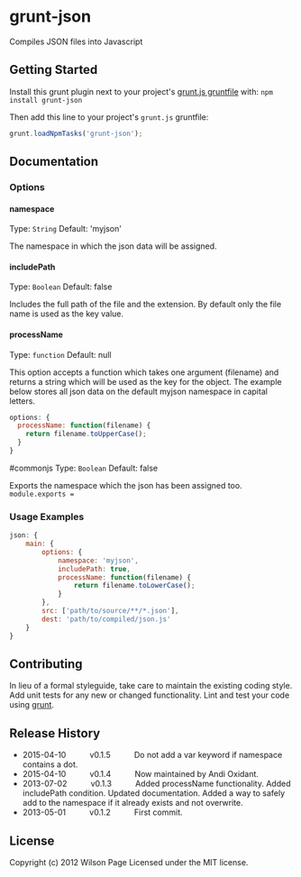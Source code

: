 # grunt-json

Compiles JSON files into Javascript

## Getting Started
Install this grunt plugin next to your project's [grunt.js gruntfile][getting_started] with: `npm install grunt-json`

Then add this line to your project's `grunt.js` gruntfile:

```javascript
grunt.loadNpmTasks('grunt-json');
```

[grunt]: http://gruntjs.com/
[getting_started]: https://github.com/gruntjs/grunt/blob/master/docs/getting_started.md

## Documentation

### Options

#### namespace
Type: `String`
Default: 'myjson'

The namespace in which the json data will be assigned.

#### includePath
Type: `Boolean`
Default: false

Includes the full path of the file and the extension. By default only the file name is used as the key value.

#### processName
Type: `function`
Default: null

This option accepts a function which takes one argument (filename) and returns a string which will be used as the key for the object.  The example below stores all json data on the default myjson namespace in capital letters.

```js
options: {
  processName: function(filename) {
    return filename.toUpperCase();
  }
}
```

#commonjs
Type: `Boolean`
Default: false

Exports the namespace which the json has been assigned too. ```module.exports =```

### Usage Examples

```js
json: {
    main: {
        options: {
            namespace: 'myjson',
            includePath: true,
            processName: function(filename) {
                return filename.toLowerCase();
            }
        },
        src: ['path/to/source/**/*.json'],
        dest: 'path/to/compiled/json.js'
    }
}
```

## Contributing
In lieu of a formal styleguide, take care to maintain the existing coding style. Add unit tests for any new or changed functionality. Lint and test your code using [grunt][grunt].

## Release History

 * 2015-04-10   v0.1.5   Do not add a var keyword if namespace contains a dot.
 * 2015-04-10   v0.1.4   Now maintained by Andi Oxidant.
 * 2013-07-02   v0.1.3   Added processName functionality. Added includePath condition. Updated documentation. Added a way to safely add to the namespace if it already exists and not overwrite.
 * 2013-05-01   v0.1.2   First commit.

## License
Copyright (c) 2012 Wilson Page
Licensed under the MIT license.
